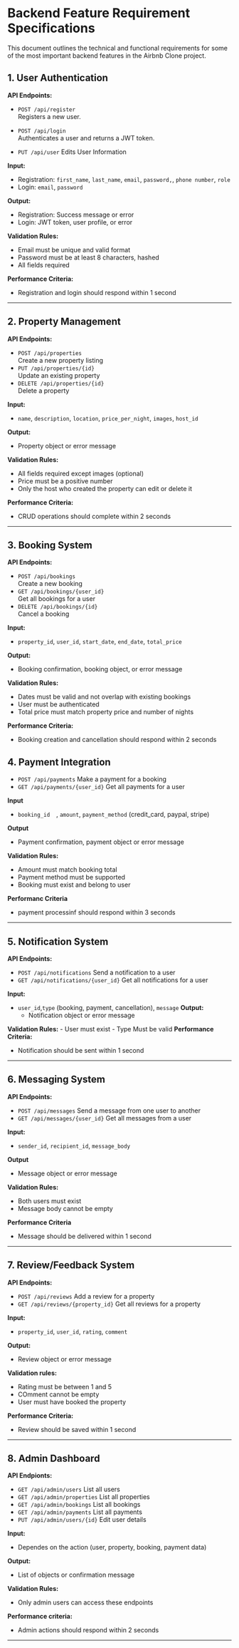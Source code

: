 # Backend Feature Requirement Specifications

This document outlines the technical and functional requirements for some of the most important backend features in the Airbnb Clone project.
## 1. User Authentication

**API Endpoints:**
- `POST /api/register`  
  Registers a new user.
- `POST /api/login`  
  Authenticates a user and returns a JWT token.

- `PUT /api/user`
    Edits User Information

**Input:**
- Registration: `first_name`, `last_name`, `email`, `password,`, `phone number`, `role`
- Login: `email`, `password`

**Output:**
- Registration: Success message or error
- Login: JWT token, user profile, or error

**Validation Rules:**
- Email must be unique and valid format
- Password must be at least 8 characters, hashed
- All fields required

**Performance Criteria:**
- Registration and login should respond within 1 second

---

## 2. Property Management

**API Endpoints:**
- `POST /api/properties`  
  Create a new property listing
- `PUT /api/properties/{id}`  
  Update an existing property
- `DELETE /api/properties/{id}`  
  Delete a property

**Input:**
- `name`, `description`, `location`, `price_per_night`, `images`, `host_id`

**Output:**
- Property object or error message

**Validation Rules:**
- All fields required except images (optional)
- Price must be a positive number
- Only the host who created the property can edit or delete it

**Performance Criteria:**
- CRUD operations should complete within 2 seconds

---

## 3. Booking System

**API Endpoints:**
- `POST /api/bookings`  
  Create a new booking
- `GET /api/bookings/{user_id}`  
  Get all bookings for a user
- `DELETE /api/bookings/{id}`  
  Cancel a booking

**Input:**
- `property_id`, `user_id`, `start_date`, `end_date`, `total_price`

**Output:**
- Booking confirmation, booking object, or error message

**Validation Rules:**
- Dates must be valid and not overlap with existing bookings
- User must be authenticated
- Total price must match property price and number of nights

**Performance Criteria:**
- Booking creation and cancellation should respond within 2 seconds

## 4. Payment Integration
- `POST /api/payments`
    Make a payment for a booking
- `GET /api/payments/{user_id}`
    Get all payments for a user

**Input**
- `booking_id  `, `amount`, `payment_method` (credit_card, paypal, stripe)

**Output**
- Payment confirmation, payment object or error message

**Validation Rules:**
- Amount must match booking total
- Payment method must be supported
- Booking must exist and belong to user

**Performanc Criteria**
- payment processinf should respond within 3 seconds

---
## 5. Notification System

**API Endpoints:**
- `POST /api/notifications`
    Send a notification to a user
- `GET /api/notifications/{user_id}`
    Get all notifications for a user

**Input:**
- `user_id`,`type` (booking, payment, cancellation), `message`
**Output:**
    - Notification object or error message

**Validation Rules:**
    - User must exist
    - Type Must be valid
**Performance Criteria:**
- Notification should be sent within 1 second

---

## 6. Messaging System

**API Endpoints:**
- `POST /api/messages`
Send a message from one user to another
- `GET /api/messages/{user_id}`
 Get all messages from a user


**Input:**
- `sender_id`, `recipient_id`, `message_body`

**Output**
- Message object or error message

**Validation Rules:**
- Both users must exist
- Message body cannot be empty

**Performance Criteria**
- Message should be delivered within 1 second

---

## 7. Review/Feedback System

**API Endpoints:**
-  `POST /api/reviews`
Add a review for a property
- `GET /api/reviews/{property_id}`
Get all reviews for a property

**Input:**
- `property_id`, `user_id`, `rating`, `comment`

**Output:**
- Review object or error message

**Validation rules:**
- Rating must be between 1 and 5
- COmment cannot be empty
- User must have booked the property

**Performance Criteria:**
- Review should be saved within 1 second

---

## 8. Admin Dashboard

**API Endpionts:**
- `GET /api/admin/users`
    List all users
- `GET /api/admin/properties`
List all properties
- `GET /api/admin/bookings`
    List all bookings
- `GET /api/admin/payments`
    List all payments
- `PUT /api/admin/users/{id}`
    Edit user details


**Input:**
- Dependes on the action (user, property, booking, payment data)

**Output:**
- List of objects or confirmation message

**Validation Rules:**
- Only admin users can access these endpoints

**Performance criteria:**
- Admin actions should respond within 2 seconds

---